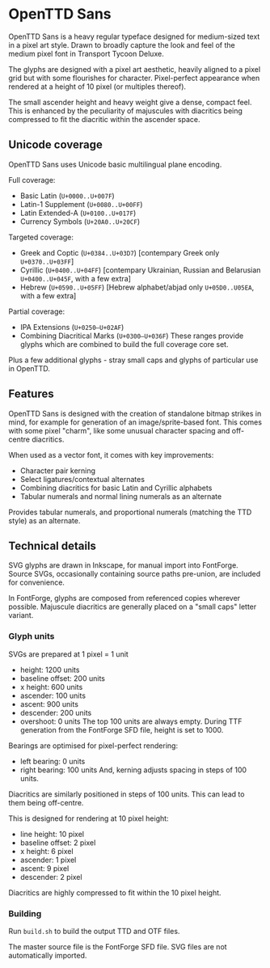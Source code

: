 # OpenTTD Sans
OpenTTD Sans is a heavy regular typeface designed for medium-sized text in a pixel art style. Drawn to broadly capture the look and feel of the medium pixel font in Transport Tycoon Deluxe.

The glyphs are designed with a pixel art aesthetic, heavily aligned to a pixel grid but with some flourishes for character. Pixel-perfect appearance when rendered at a height of 10 pixel (or multiples thereof).

The small ascender height and heavy weight give a dense, compact feel. This is enhanced by the peculiarity of majuscules with diacritics being compressed to fit the diacritic within the ascender space.

## Unicode coverage
OpenTTD Sans uses Unicode basic multilingual plane encoding.

Full coverage:
* Basic Latin (`U+0000..U+007F`)
* Latin-1 Supplement (`U+0080..U+00FF`)
* Latin Extended-A (`U+0100..U+017F`)
* Currency Symbols (`U+20A0..U+20CF`)

Targeted coverage:
* Greek and Coptic (`U+0384..U+03D7`) [contempary Greek only `U+0370..U+03FF`]
* Cyrillic (`U+0400..U+04FF`) [contempary Ukrainian, Russian and Belarusian `U+0400..U+045F`, with a few extra]
* Hebrew (`U+0590..U+05FF`) [Hebrew alphabet/abjad only `U+05D0..U05EA`, with a few extra]

Partial coverage:
* IPA Extensions (`U+0250–U+02AF`)
* Combining Diacritical Marks (`U+0300–U+036F`)
These ranges provide glyphs which are combined to build the full coverage core set.

Plus a few additional glyphs - stray small caps and glyphs of particular use in OpenTTD.

## Features
OpenTTD Sans is designed with the creation of standalone bitmap strikes in mind, for example for generation of an image/sprite-based font.
This comes with some pixel "charm", like some unusual character spacing and off-centre diacritics.

When used as a vector font, it comes with key improvements:
* Character pair kerning
* Select ligatures/contextual alternates
* Combining diacritics for basic Latin and Cyrillic alphabets
* Tabular numerals and normal lining numerals as an alternate

Provides tabular numerals, and proportional numerals (matching the TTD style) as an alternate.

## Technical details
SVG glyphs are drawn in Inkscape, for manual import into FontForge. Source SVGs, occasionally containing source paths pre-union, are included for convenience.

In FontForge, glyphs are composed from referenced copies wherever possible. Majuscule diacritics are generally placed on a "small caps" letter variant.

### Glyph units
SVGs are prepared at 1 pixel = 1 unit
* height: 1200 units
* baseline offset: 200 units
* x height: 600 units
* ascender: 100 units
* ascent: 900 units
* descender: 200 units
* overshoot: 0 units
The top 100 units are always empty. During TTF generation from the FontForge SFD file, height is set to 1000.

Bearings are optimised for pixel-perfect rendering:
* left bearing: 0 units
* right bearing: 100 units
And, kerning adjusts spacing in steps of 100 units.

Diacritics are similarly positioned in steps of 100 units. This can lead to them being off-centre.

This is designed for rendering at 10 pixel height:
* line height: 10 pixel
* baseline offset: 2 pixel
* x height: 6 pixel
* ascender: 1 pixel
* ascent: 9 pixel
* descender: 2 pixel

Diacritics are highly compressed to fit within the 10 pixel height.

### Building
Run `build.sh` to build the output TTD and OTF files.

The master source file is the FontForge SFD file. SVG files are not automatically imported.
